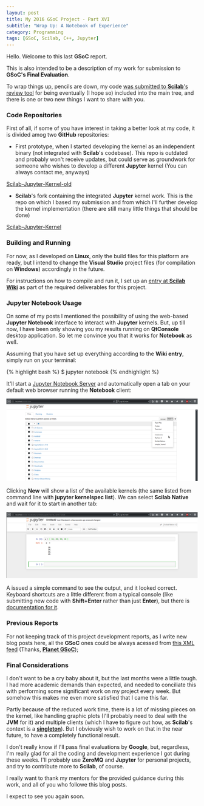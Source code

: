 ```yaml
---
layout: post
title: My 2016 GSoC Project - Part XVI
subtitle: "Wrap Up: A Notebook of Experience"
category: Programming
tags: [GSoC, Scilab, C++, Jupyter]
---     
```


Hello. Welcome to this last **GSoC** report.

This is also intended to be a description of my work for submission to **GSoC's Final Evaluation**.

To wrap things up, pencils are down, my code [was submitted to **Scilab**'s review tool](https://codereview.scilab.org/#/c/18489/) for being eventually (I hope so) included into the main tree, and there is one or two new things I want to share with you.

### Code Repositories

First of all, if some of you have interest in taking a better look at my code, it is divided amog two **GitHub** repositories:

- First prototype, when I started developing the kernel as an independent binary (not integrated with **Scilab**'s codebase). This repo is outdated and probably won't receive updates, but could serve as groundwork for someone who wishes to develop a different **Jupyter** kernel (You can always contact me, anyways)

[Scilab-Jupyter-Kernel-old](https://github.com/Bitiquinho/Scilab-Jupyter-Kernel-old)

- **Scilab**'s fork containing the integrated **Jupyter** kernel work. This is the repo on which I based my submission and from which I'll further develop the kernel implementation (there are still many little things that should be done)

[Scilab-Jupyter-Kernel](https://github.com/Bitiquinho/Scilab-Jupyter-Kernel)

### Building and Running

For now, as I developed on **Linux**, only the build files for this platform are ready, but I intend to change the **Visual Studio** project files (for compilation on **Windows**) accordingly in the future.

For instructions on how to compile and run it, I set up an [entry at **Scilab Wiki**](https://wiki.scilab.org/GSoC_2016_Leonardo_CONSONI#preview) as part of the required deliverables for this project.

### Jupyter Notebook Usage

On some of my posts I mentioned the possibility of using the web-based **Jupyter Notebook** interface to interact with **Jupyter** kernels. But, up till now, I have been only showing you my results running on **QtConsole** desktop application. So let me convince you that it works for **Notebook** as well.

Assuming that you have set up everything according to the **Wiki entry**, simply run on your terminal:

{% highlight bash %}
$ jupyter notebook
{% endhighlight %}

It'll start a [Jupyter Notebook Server](http://jupyter-notebook.readthedocs.io/en/latest/notebook.html#starting-the-notebook-server) and automatically open a tab on your default web browser running the **Notebook** client:

<p align="center">
  <img src="/img/notebook_select.png">
</p>

Clicking **New** will show a list of the available kernels (the same listed from command line with **jupyter kernelspec list**). We can select **Scilab Native** and wait for it to start in another tab:

<p align="center">
  <img src="/img/notebook_running.png">
</p>

A issued a simple command to see the output, and it looked correct. Keyboard shortcuts are a little different from a typical console (like submitting new code with **Shift+Enter** rather than just **Enter**), but there is [documentation for it](http://jupyter-notebook.readthedocs.io/en/latest/notebook.html#keyboard-shortcuts).

### Previous Reports

For not keeping track of this project development reports, as I write new blog posts here, all the **GSoC** ones could be always acessed from [this XML feed](http://bitiquinho.github.io/feed-gsoc.xml) (Thanks, [**Planet GSoC**](https://planetgsoc.github.io/));

### Final Considerations

I don't want to be a cry baby about it, but the last months were a little tough. I had more academic demands than expected, and needed to conciliate this with performing some significant work on my project every week. But somehow this makes me even more satisfied that I came this far.

Partly because of the reduced work time, there is a lot of missing pieces on the kernel, like handling graphic plots (I'll probably need to deal with the **JVM** for it) and multiple clients (which I have to figure out how, as **Scilab**'s context is a [**singleton**](https://en.wikipedia.org/wiki/Singleton_pattern)). But I obviously wish to work on that in the near future, to have a completely functional result.

I don't really know if I'll pass final evaluations by **Google**, but, regardless, I'm really glad for all the coding and development experience I got during these weeks. I'll probably use **ZeroMQ** and **Jupyter** for personal projects, and try to contribute more to **Scilab**, of course.

I really want to thank my mentors for the provided guidance during this work, and all of you who followe this blog posts. 

I expect to see you again soon.
